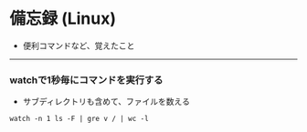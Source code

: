 # 備忘録 (Linux)
- 便利コマンドなど、覚えたこと

---

### watchで1秒毎にコマンドを実行する
- サブディレクトリも含めて、ファイルを数える

`watch -n 1 ls -F | gre v / | wc -l`


